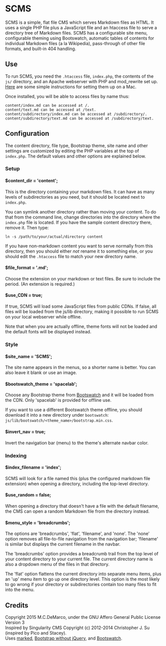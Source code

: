 # SCMS

SCMS is a simple, flat file CMS which serves Markdown files as HTML.  It uses a single PHP file plus a JavaScript file and an htaccess file to serve a directory tree of Markdown files.  SCMS has a configurable site menu, configurable theming using Bootswatch, automatic tables of contents for individual Markdown files (a la Wikipedia), pass-through of other file formats, and built-in 404 handling.

## Use

To run SCMS, you need the `.htaccess` file, `index.php`, the contents of the `js/` directory, and an Apache webserver with PHP and mod_rewrite set up.  [Here](http://ole.michelsen.dk/blog/setup-local-web-server-apache-php-osx-yosemite.html) are some simple instructions for setting them up on a Mac.

Once installed, you will be able to access files by name thus:

	content/index.md can be accessed at /.  
	content/text.md can be accessed at /text.  
	content/subdirectory/index.md can be accessed at /subdirectory/.  
	content/subdirectory/text.md can be accessed at /subdirectory/text.  

## Configuration

The content directory, file type, Bootstrap theme, site name and other settings are customized by editing the PHP variables at the top of `index.php`.  The default values and other options are explained below.

### Setup

#### $content_dir = 'content';

This is the directory containing your markdown files.  It can have as many levels of subdirectories as you need, but it should be located next to `index.php`.

You can symlink another directory rather than moving your content.  To do that from the command line, change directories into the directory where the `index.php` file is located.  If you have the sample content directory there, remove it.  Then type:

	ln -s /path/to/your/actual/directory content

If you have non-markdown content you want to serve normally from this directory, then you should either *not* rename it to something else, or you should edit the `.htaccess` file to match your new directory name.

#### $file_format = '.md';

Choose the extension on your markdown or text files. Be sure to include the period.  (An extension is required.)

#### $use_CDN = true;

If true, SCMS will load some JavaScript files from public CDNs.  If false, all files will be loaded from the js/lib directory, making it possible to run SCMS on your local webserver while offline.

Note that when you are actually offline, theme fonts will not be loaded and the default fonts will be displayed instead.

### Style

#### $site_name = 'SCMS';

The site name appears in the menus, so a shorter name is better.  You can also leave it blank or use an image.

#### $bootswatch_theme = 'spacelab';

Choose any Bootstrap theme from [Bootswatch](https://bootswatch.com) and it will be loaded from the CDN.  Only 'spacelab' is provided for offline use.

If you want to use a different Bootswatch theme offline, you should download it into a new directory under `bootswatch`: `js/lib/bootswatch/<theme_name>/bootstrap.min.css`.

#### $invert_nav = true;

Invert the navigation bar (menu) to the theme's alternate navbar color.

### Indexing

#### $index_filename = 'index';

SCMS will look for a file named this (plus the configured markdown file extension) when opening a directory, including the top-level directory.

#### $use_random = false;

When opening a directory that doesn't have a file with the default filename, the CMS can open a random Markdown file from the directory instead.

#### $menu_style = 'breadcrumbs';

The options are 'breadcrumbs', 'flat', 'filename', and 'none'.  The 'none' option removes all file-to-file navigation from the navigation bar; 'filename' is similar but displays the current filename in the navbar.

The 'breadcrumbs' option provides a breadcrumb trail from the top level of your content directory to your current file.  The current directory name is also a dropdown menu of the files in that directory.

The 'flat' option flattens the current directory into separate menu items, plus an 'up' menu item to go up one directory level.  This option is the most likely to go wrong if your directory or subdirectories contain too many files to fit into the menu.


## Credits

Copyright 2015 M.C.DeMarco, under the GNU Affero General Public License Version 3  
Inspired by Singularity CMS Copyright (c) 2012-2014 Christopher J. Su (inspired by Pico and Stacey).  
Uses [marked](https://github.com/chjj/marked/),
[Bootstrap without jQuery](https://github.com/tagawa/bootstrap-without-jquery), and
[Bootswatch](https://bootswatch.com).
